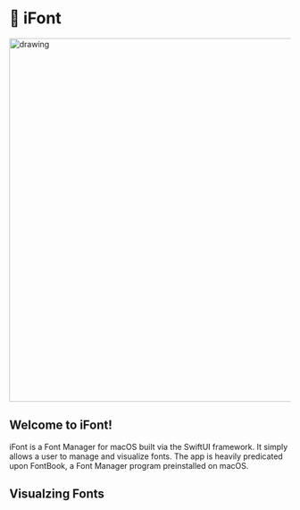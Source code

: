 # 📖 iFont

<img src="https://user-images.githubusercontent.com/76166399/184219090-19e8f70d-8653-4b84-aacf-ead38b40e100.png" alt="drawing" width="650"/>

## Welcome to iFont!
iFont is a Font Manager for macOS built via the SwiftUI framework. It simply allows a user to manage and visualize fonts. The app is heavily predicated upon FontBook, a Font Manager program preinstalled on macOS.

## Visualzing Fonts
